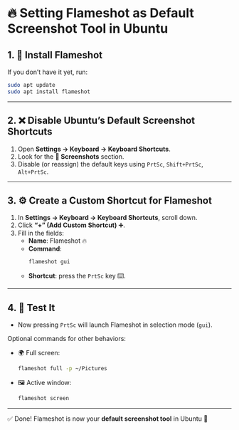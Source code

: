# 🔥 Setting Flameshot as Default Screenshot Tool in Ubuntu

## 1. 🚀 Install Flameshot
If you don’t have it yet, run:
```bash
sudo apt update
sudo apt install flameshot
```

---

## 2. ❌ Disable Ubuntu’s Default Screenshot Shortcuts
1. Open **Settings → Keyboard → Keyboard Shortcuts**.  
2. Look for the **📸 Screenshots** section.  
3. Disable (or reassign) the default keys using `PrtSc`, `Shift+PrtSc`, `Alt+PrtSc`.

---

## 3. ⚙️ Create a Custom Shortcut for Flameshot
1. In **Settings → Keyboard → Keyboard Shortcuts**, scroll down.  
2. Click **“+” (Add Custom Shortcut)** ➕.  
3. Fill in the fields:  
   - **Name**: Flameshot 🔥  
   - **Command**:  
     ```bash
     flameshot gui
     ```
   - **Shortcut**: press the `PrtSc` key ⌨️.

---

## 4. 🧪 Test It
- Now pressing `PrtSc` will launch Flameshot in selection mode (`gui`).  

Optional commands for other behaviors:  
- 🌍 Full screen:  
  ```bash
  flameshot full -p ~/Pictures
  ```
- 🖼️ Active window:  
  ```bash
  flameshot screen
  ```

---

✅ Done! Flameshot is now your **default screenshot tool** in Ubuntu 🎉